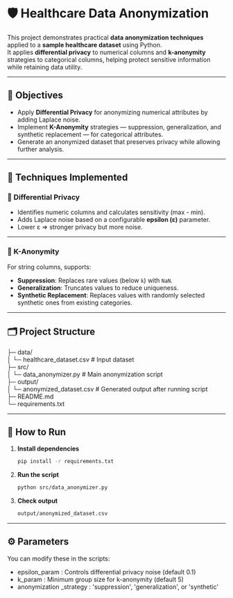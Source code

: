# 🛡️ Healthcare Data Anonymization
This project demonstrates practical **data anonymization techniques** applied to a **sample healthcare dataset** using Python.  
It applies **differential privacy** to numerical columns and **k-anonymity** strategies to categorical columns, helping protect sensitive information while retaining data utility.

---
## 📌 Objectives
- Apply **Differential Privacy** for anonymizing numerical attributes by adding Laplace noise.
- Implement **K-Anonymity** strategies — suppression, generalization, and synthetic replacement — for categorical attributes.
- Generate an anonymized dataset that preserves privacy while allowing further analysis.

---
## 🧠 Techniques Implemented

### 🔸 Differential Privacy
- Identifies numeric columns and calculates sensitivity (max - min).  
- Adds Laplace noise based on a configurable **epsilon (ε)** parameter.  
- Lower ε ⇒ stronger privacy but more noise.

---
### 🔸 K-Anonymity
For string columns, supports:
- **Suppression**: Replaces rare values (below `k`) with `NaN`.  
- **Generalization**: Truncates values to reduce uniqueness.  
- **Synthetic Replacement**: Replaces values with randomly selected synthetic ones from existing categories.

---
## 🗂️ Project Structure  
├─ data/  
│ └─ healthcare_dataset.csv # Input dataset  
├─ src/  
│ └─ data_anonymizer.py # Main anonymization script  
├─ output/  
│ └─ anonymized_dataset.csv # Generated output after running script  
├─ README.md  
└─ requirements.txt  

---
## 🚀 How to Run
1. **Install dependencies**
   ```bash
   pip install -r requirements.txt

2. **Run the script**
    ```bash
    python src/data_anonymizer.py

3. **Check output**
    ```bash
    output/anonymized_dataset.csv

---
## ⚙️ Parameters  
You can modify these in the scripts:
- epsilon_param : Controls differential privacy noise (default 0.1)
- k_param : Minimum group size for k-anonymity (default 5)
- anonymization _strategy : 'suppression', 'generalization', or 'synthetic'
